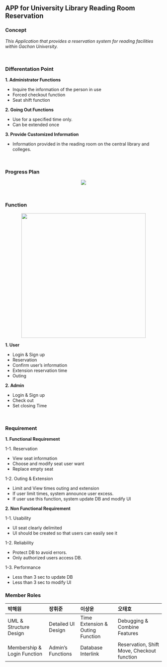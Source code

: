 ## APP for University Library Reading Room Reservation 


### Concept
*This Application that provides a reservation system for reading facilities within Gachon University.*

<br>

### Differentation Point 
**1. Administrator Functions**
* Inquire the information of the person in use
* Forced checkout function
* Seat shift function

**2. Going Out Functions**
* Use for a specified time only.
* Can be extended once

**3. Provide Customized Information**
* Information provided in the reading room on the central library and colleges.
<br>

### Progress Plan
<p align = "center"> <img src = "https://user-images.githubusercontent.com/65820741/162388985-2d64c820-189f-4791-936f-d122ea215927.png"> </p>

<br>

### Function
<p align = "center"> <img src = "https://user-images.githubusercontent.com/65820741/162390752-42673e45-8565-48fc-b6ae-3c645bc68a42.png"  width = "400"></p>

**1. User**
* Login & Sign up
* Reservation
* Confirm user’s information
* Extension reservation time
* Outing

**2. Admin**
* Login & Sign up
* Check out
* Set closing Time

<br>

### Requirement
**1. Functional Requirement**

1-1. Reservation
* View seat information
* Choose and modify seat user want
* Replace empty seat

1-2. Outing & Extension
* Limit and View times outing and extension
* If user limit times, system announce user excess.
* If user use this function, system update DB and modify UI 

**2. Non Functional Requirement**

1-1. Usability
* UI seat clearly delimited
* UI should be created so that users can easily see it

1-2. Reliability
* Protect DB to avoid errors.
* Only authorized users access DB.

1-3. Performance
* Less than 3 sec to update DB
* Less than 3 sec to modify UI


### Member Roles
| 박해원 | 장휘준 | 이상운 | 오태호 |
| :---- | :---- | :---- | :---- |
| UML & Structure Design   | Detailed UI Design    | Time Extension & Outing Function | Debugging & Combine Features |
| Membership & Login Function  | Admin’s Functions | Database Interlink |  Reservation, Shift Move, Checkout function |
<br>

